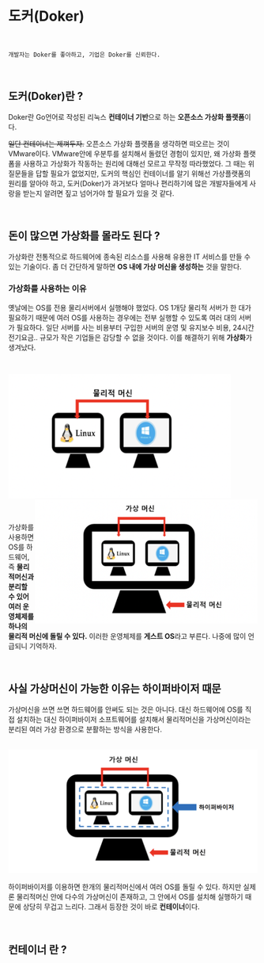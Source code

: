 # 도커(Doker)

<br>

```
개발자는 Doker를 좋아하고, 기업은 Doker를 신뢰한다.
```
<br>

## 도커(Doker)란 ?
Doker란 Go언어로 작성된 리눅스 **컨테이너 기반**으로 하는 **오픈소스 가상화 플랫폼**이다. 

~~일단 컨테이너는 제껴두자.~~ 오픈소스 가상화 플랫폼을 생각하면 떠오르는 것이 VMware이다. VMware안에 우분투를 설치해서 돌렸던 경험이 있지만, 왜 가상화 플랫폼을 사용하고 가상화가 작동하는 원리에 대해선 모르고 무작정 따라했었다. 그 때는 위 질문들을 답할 필요가 없었지만, 도커의 핵심인 컨테이너를 알기 위해선 가상플랫폼의 원리를 알아야 하고, 도커(Doker)가 과거보다 얼마나 편리하기에 많은 개발자들에게 사랑을 받는지 알려면 짚고 넘어가야 할 필요가 있을 것 같다.

<br>

## 돈이 많으면 가상화를 몰라도 된다 ?
가상화란 전통적으로 하드웨어에 종속된 리소스를 사용해 유용한 IT 서비스를 만들 수 있는 기술이다. 좀 더 간단하게 말하면 **OS 내에 가상 머신을 생성하는** 것을 말한다. 

### 가상화를 사용하는 이유 
옛날에는 OS를 전용 물리서버에서 실행해야 했었다. OS 1개당 물리적 서버가 한 대가 필요하기 때문에 여러 OS를 사용하는 경우에는 전부 실행할 수 있도록 여러 대의 서버가 필요하다.
 일단 서버를 사는 비용부터 구입한 서버의 운영 및 유지보수 비용, 24시간 전기요금.. 규모가 작은 기업들은 감당할 수 없을 것이다. 이를 해결하기 위해 **가상화**가 생겨났다.
 
 <br>

<img src="/resources/물리적머신.png" width='450px' height='250px'> <img align='right' src="/resources/가상머신.png" width='450px' height='250px'> 

<br>

가상화를 사용하면 OS를 하드웨어, 즉 **물리적머신과 분리할 수 있어 여러 운영체제를 하나의 물리적 머신에 돌릴 수 있다.** 이러한 운영체제를 **게스트 OS**라고 부른다. 나중에 많이 언급되니 기억하자.

<br>

## 사실 가상머신이 가능한 이유는 하이퍼바이저 때문
가상머신을 쓰면 쓰면 하드웨어를 안써도 되는 것은 아니다. 대신 하드웨어에 OS를 직접 설치하는 대신 하이퍼바이저 소프트웨어를 설치해서 물리적머신을 가상머신이라는 분리된 여러 가상 환경으로 분활하는 방식을 사용한다. 

<br>

<img src="/resources/하이퍼바이저.png">

<br>

하이퍼바이저를 이용하면 한개의 물리적머신에서 여러 OS를 돌릴 수 있다. 하지만 실제론 물리적머신 안에 다수의 가상머신이 존재하고, 그 안에서 OS를 설치해 실행하기 때문에 상당히 무겁고 느리다.
그래서 등장한 것이 바로 **컨테이너**이다. 

<br>

## 컨테이너 란 ?
